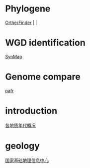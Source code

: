 # Phylogene
[OrtherFinder](https://github.com/davidemms/OrthoFinder) | |

# WGD identification
[SynMap](https://genomevolution.org/coge/SynMap.pl)

# Genome compare
[pafr](https://github.com/dwinter/pafr)

# introduction
[各地质年代概况](http://www.xian.cgs.gov.cn/zt/jcdz/dzgk/)

# geology
[国家基础地理信息中心](http://www.ngcc.cn/ngcc/)
